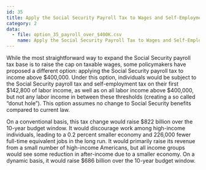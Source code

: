 ```yaml
---
id: 35
title: Apply the Social Security Payroll Tax to Wages and Self-Employment Income Above $400,000
category: 2
data:
  - file: option_35_payroll_over_$400K.csv
    name: Apply the Social Security Payroll Tax to Wages and Self-Employment Income Above $400,000
---
```


While the most straightforward way to expand the Social Security payroll tax base is to raise the cap on taxable wages, some policymakers have proposed a different option: applying the Social Security payroll tax to income above $400,000. Under this option, individuals would be subject to the Social Security payroll tax and self-employment tax on their first $142,800 of labor income, as well as on all labor income above $400,000, but not any labor income in between these thresholds (creating a so called “donut hole”). This option assumes no change to Social Security benefits compared to current law.

On a conventional basis, this tax change would raise $822 billion over the 10-year budget window. It would discourage work among high-income individuals, leading to a 0.2 percent smaller economy and 226,000 fewer full-time equivalent jobs in the long run. It would primarily raise its revenue from a small number of high-income Americans, but all income groups would see some reduction in after-income due to a smaller economy. On a dynamic basis, it would raise $686 billion over the 10-year budget window.
